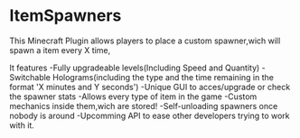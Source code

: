# ItemSpawners

This Minecraft Plugin allows players to place a custom spawner,wich will spawn a item every X time,

It features
-Fully upgradeable levels(Including Speed and Quantity)
-Switchable Holograms(including the type and the time remaining in the format 'X minutes and Y seconds')
-Unique GUI to acces/upgrade or check the spawner stats
-Allows every type of item in the game
-Custom mechanics inside them,wich are stored!
-Self-unloading spawners once nobody is around
-Upcomming API to ease other developers trying to work with it.
